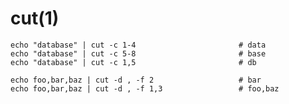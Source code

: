 # cut(1)

    echo "database" | cut -c 1-4                       # data
    echo "database" | cut -c 5-8                       # base
    echo "database" | cut -c 1,5                       # db

    echo foo,bar,baz | cut -d , -f 2                   # bar
    echo foo,bar,baz | cut -d , -f 1,3                 # foo,baz

